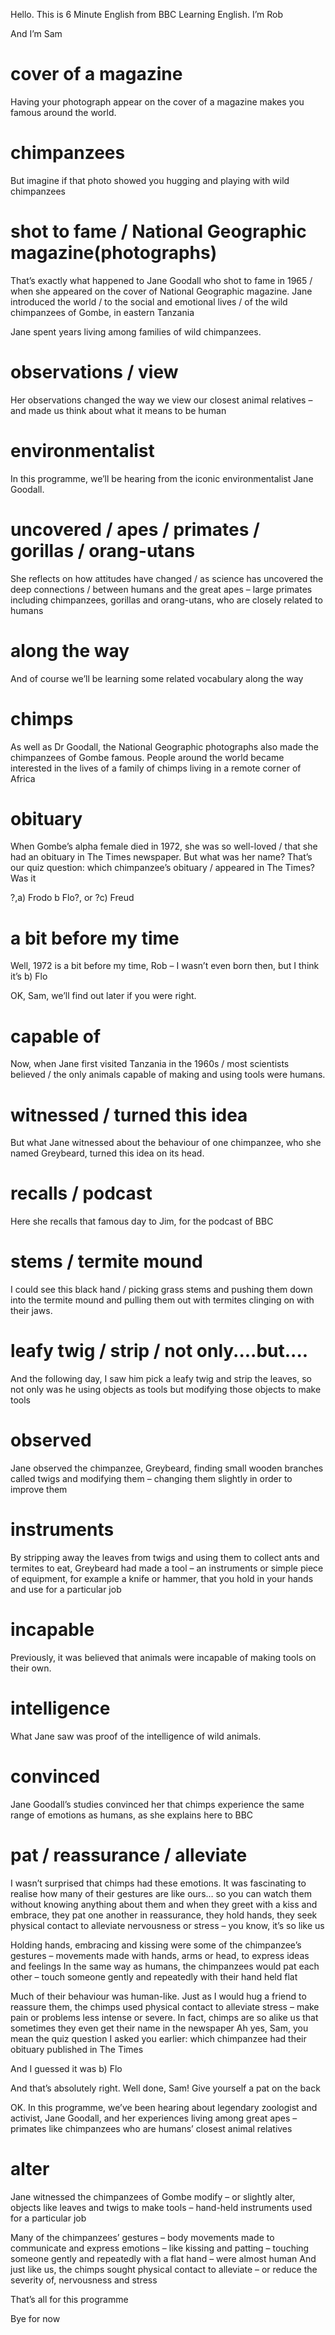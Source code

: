 Hello. This is 6 Minute English from BBC Learning English. I’m Rob

And I’m Sam
# cover of a magazine
Having your photograph appear on the cover of a magazine makes you famous around the world. 

# chimpanzees
But imagine if that photo showed you hugging and playing with wild chimpanzees

# shot to fame / National Geographic magazine(photographs)
That’s exactly what happened to Jane Goodall who shot to fame in 1965 / when she appeared on the cover of National Geographic magazine. 
Jane introduced the world / to the social and emotional lives / of the wild chimpanzees of Gombe, in eastern Tanzania

Jane spent years living among families of wild chimpanzees. 

# observations / view
Her observations changed the way we view our closest animal relatives – and made us think about what it means to be human

# environmentalist
In this programme, we’ll be hearing from the iconic environmentalist Jane Goodall. 

# uncovered / apes / primates / gorillas / orang-utans
She reflects on how attitudes have changed / as science has uncovered the deep connections / between humans and the great apes – large primates including chimpanzees, gorillas and orang-utans, who are closely related to humans

# along the way
And of course we’ll be learning some related vocabulary along the way

# chimps
As well as Dr Goodall, the National Geographic photographs also made the chimpanzees of Gombe famous. 
People around the world became interested in the lives of a family of chimps living in a remote corner of Africa

# obituary
When Gombe’s alpha female died in 1972, she was so well-loved / that she had an obituary in The Times newspaper. 
But what was her name? That’s our quiz question: which chimpanzee’s obituary / appeared in The Times? Was it

?,a) Frodo
b Flo?, or
?c) Freud

# a bit before my time
Well, 1972 is a bit before my time, Rob – I wasn’t even born then, but I think it’s b) Flo

OK, Sam, we’ll find out later if you were right. 

# capable of
Now, when Jane first visited Tanzania in the 1960s / most scientists believed / the only animals capable of making and using tools were humans. 

# witnessed / turned this idea
But what Jane witnessed about the behaviour of one chimpanzee, who she named Greybeard, turned this idea on its head. 

# recalls / podcast
Here she recalls that famous day to Jim, for the podcast of BBC

# stems / termite mound
I could see this black hand / picking grass stems and pushing them down into the termite mound and pulling them out with termites clinging on with their jaws. 

# leafy twig / strip / not only....but....
And the following day, I saw him pick a leafy twig and strip the leaves, so not only was he using objects as tools but modifying those objects to make tools

# observed
Jane observed the chimpanzee, Greybeard, finding small wooden branches called twigs and modifying them – changing them slightly in order to improve them

# instruments
By stripping away the leaves from twigs and using them to collect ants and termites to eat, Greybeard had made a tool – an instruments or simple piece of equipment, for example a knife or hammer, that you hold in your hands and use for a particular job

# incapable
Previously, it was believed that animals were incapable of making tools on their own. 

# intelligence
What Jane saw was proof of the intelligence of wild animals. 

# convinced
Jane Goodall’s studies convinced her that chimps experience the same range of emotions as humans, as she explains here to BBC

# pat / reassurance / alleviate
I wasn’t surprised that chimps had these emotions. It was fascinating to realise how many of their gestures are like ours… so you can watch them without knowing anything about them and when they greet with a kiss and embrace, they pat one another in reassurance, they hold hands, they seek physical contact to alleviate nervousness or stress – you know, it’s so like us

Holding hands, embracing and kissing were some of the chimpanzee’s gestures – movements made with hands, arms or head, to express ideas and feelings
In the same way as humans, the chimpanzees would pat each other – touch someone gently and repeatedly with their hand held flat

Much of their behaviour was human-like. Just as I would hug a friend to reassure them, the chimps used physical contact to alleviate stress – make pain or problems less intense or severe. 
In fact, chimps are so alike us that sometimes they even get their name in the newspaper
Ah yes, Sam, you mean the quiz question I asked you earlier: which chimpanzee had their obituary published in The Times

And I guessed it was b) Flo

And that’s absolutely right. Well done, Sam! Give yourself a pat on the back

OK. In this programme, we’ve been hearing about legendary zoologist and activist, Jane Goodall, and her experiences living among great apes – primates like chimpanzees who are humans’ closest animal relatives

# alter
Jane witnessed the chimpanzees of Gombe modify – or slightly alter, objects like leaves and twigs to make tools – hand-held instruments used for a particular job

Many of the chimpanzees’ gestures – body movements made to communicate and express emotions – like kissing and patting – touching someone gently and repeatedly with a flat hand – were almost human
And just like us, the chimps sought physical contact to alleviate – or reduce the severity of, nervousness and stress

That’s all for this programme

Bye for now

